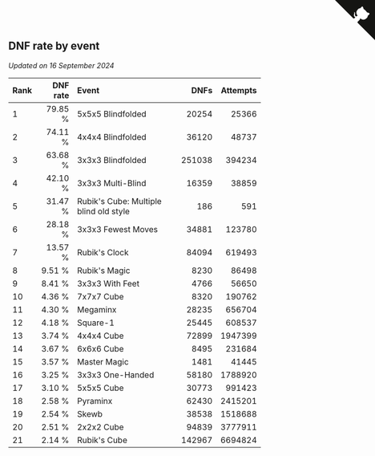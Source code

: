 ## DNF rate by event

*Updated on 16 September 2024*

| Rank | DNF rate | Event | DNFs | Attempts |
| :--- | ---: | :--- | ---: | ---: |
| 1 | 79.85 % | 5x5x5 Blindfolded | 20254 | 25366 |
| 2 | 74.11 % | 4x4x4 Blindfolded | 36120 | 48737 |
| 3 | 63.68 % | 3x3x3 Blindfolded | 251038 | 394234 |
| 4 | 42.10 % | 3x3x3 Multi-Blind | 16359 | 38859 |
| 5 | 31.47 % | Rubik's Cube: Multiple blind old style | 186 | 591 |
| 6 | 28.18 % | 3x3x3 Fewest Moves | 34881 | 123780 |
| 7 | 13.57 % | Rubik's Clock | 84094 | 619493 |
| 8 | 9.51 % | Rubik's Magic | 8230 | 86498 |
| 9 | 8.41 % | 3x3x3 With Feet | 4766 | 56650 |
| 10 | 4.36 % | 7x7x7 Cube | 8320 | 190762 |
| 11 | 4.30 % | Megaminx | 28235 | 656704 |
| 12 | 4.18 % | Square-1 | 25445 | 608537 |
| 13 | 3.74 % | 4x4x4 Cube | 72899 | 1947399 |
| 14 | 3.67 % | 6x6x6 Cube | 8495 | 231684 |
| 15 | 3.57 % | Master Magic | 1481 | 41445 |
| 16 | 3.25 % | 3x3x3 One-Handed | 58180 | 1788920 |
| 17 | 3.10 % | 5x5x5 Cube | 30773 | 991423 |
| 18 | 2.58 % | Pyraminx | 62430 | 2415201 |
| 19 | 2.54 % | Skewb | 38538 | 1518688 |
| 20 | 2.51 % | 2x2x2 Cube | 94839 | 3777911 |
| 21 | 2.14 % | Rubik's Cube | 142967 | 6694824 |


<a href="https://github.com/JustinTimeCuber/wca_statistics" class="github-corner" aria-label="View source on Github"><svg width="80" height="80" viewBox="0 0 250 250" style="fill:#151513; color:#fff; position: absolute; top: 0; border: 0; right: 0;" aria-hidden="true"><path d="M0,0 L115,115 L130,115 L142,142 L250,250 L250,0 Z"></path><path d="M128.3,109.0 C113.8,99.7 119.0,89.6 119.0,89.6 C122.0,82.7 120.5,78.6 120.5,78.6 C119.2,72.0 123.4,76.3 123.4,76.3 C127.3,80.9 125.5,87.3 125.5,87.3 C122.9,97.6 130.6,101.9 134.4,103.2" fill="currentColor" style="transform-origin: 130px 106px;" class="octo-arm"></path><path d="M115.0,115.0 C114.9,115.1 118.7,116.5 119.8,115.4 L133.7,101.6 C136.9,99.2 139.9,98.4 142.2,98.6 C133.8,88.0 127.5,74.4 143.8,58.0 C148.5,53.4 154.0,51.2 159.7,51.0 C160.3,49.4 163.2,43.6 171.4,40.1 C171.4,40.1 176.1,42.5 178.8,56.2 C183.1,58.6 187.2,61.8 190.9,65.4 C194.5,69.0 197.7,73.2 200.1,77.6 C213.8,80.2 216.3,84.9 216.3,84.9 C212.7,93.1 206.9,96.0 205.4,96.6 C205.1,102.4 203.0,107.8 198.3,112.5 C181.9,128.9 168.3,122.5 157.7,114.1 C157.9,116.9 156.7,120.9 152.7,124.9 L141.0,136.5 C139.8,137.7 141.6,141.9 141.8,141.8 Z" fill="currentColor" class="octo-body"></path></svg></a><style>.github-corner:hover .octo-arm{animation:octocat-wave 560ms ease-in-out}@keyframes octocat-wave{0%,100%{transform:rotate(0)}20%,60%{transform:rotate(-25deg)}40%,80%{transform:rotate(10deg)}}@media (max-width:500px){.github-corner:hover .octo-arm{animation:none}.github-corner .octo-arm{animation:octocat-wave 560ms ease-in-out}}</style>
